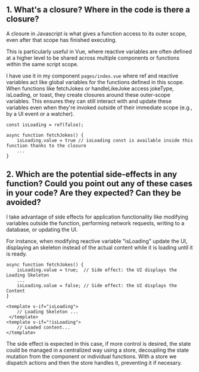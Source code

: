 ## 1. What's a closure? Where in the code is there a closure?

A closure in Javascript is what gives a function access to its outer scope, even after that scope has finished executing.

This is particularly useful in Vue, where reactive variables are often defined at a higher level to be shared across multiple components or functions within the same script scope.

I have use it in my component `pages/index.vue` where ref and reactive variables act like global variables for the functions defined in this scope. When functions like fetchJokes or handleLikeJoke access jokeType, isLoading, or toast, they create closures around these outer-scope variables. This ensures they can still interact with and update these variables even when they're invoked outside of their immediate scope (e.g., by a UI event or a watcher).

``` plaintext
const isLoading = ref(false);

async function fetchJokes() {
    isLoading.value = true // isLoading const is available inside this function thanks to the closure
    ...
}
```

## 2. Which are the potential side-effects in any function? Could you point out any of these cases in your code? Are they expected? Can they be avoided?

I take advantage of side effects for application functionality like modifying variables outside the function, performing network requests, writing to a database, or updating the UI.

For instance, when modifying reactive variable "isLoading" update the UI, displaying an skeleton instead of the actual content while it is loading until it is ready.

``` plaintext
async function fetchJokes() {
    isLoading.value = true;  // Side effect: the UI displays the Loading Skeleton
    ...
    isLoading.value = false; // Side effect: the UI displays the Content
}

<template v-if="isLoading"> 
    // Loading Skeleton ...
 </template>
<template v-if="!isLoading"> 
    // Loaded content...
</template>
```

The side effect is expected in this case, if more control is desired, the state could be managed in a centralized way using a store, decoupling the state mutation from the component or individual functions. With a store we dispatch actions and then the store handles it, preventing it if necesary.
